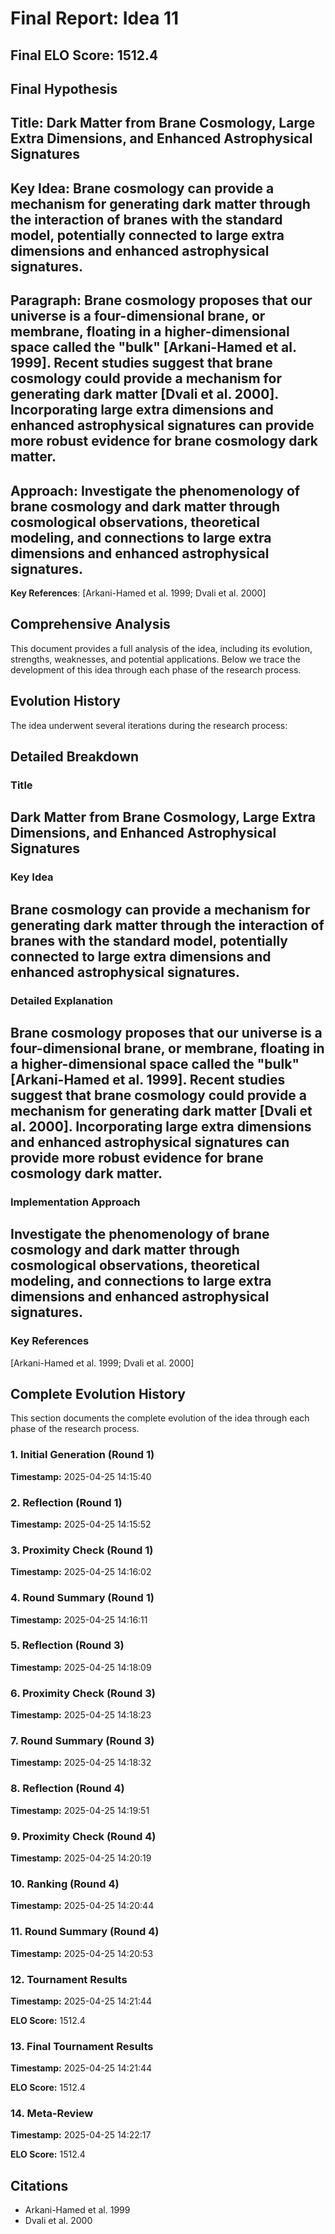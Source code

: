 # Final Report: Idea 11

## Final ELO Score: 1512.4

## Final Hypothesis

**Title**: Dark Matter from Brane Cosmology, Large Extra Dimensions, and Enhanced Astrophysical Signatures
-

**Key Idea**: Brane cosmology can provide a mechanism for generating dark matter through the interaction of branes with the standard model, potentially connected to large extra dimensions and enhanced astrophysical signatures.
-

**Paragraph**: Brane cosmology proposes that our universe is a four-dimensional brane, or membrane, floating in a higher-dimensional space called the "bulk" [Arkani-Hamed et al. 1999]. Recent studies suggest that brane cosmology could provide a mechanism for generating dark matter [Dvali et al. 2000]. Incorporating large extra dimensions and enhanced astrophysical signatures can provide more robust evidence for brane cosmology dark matter.
-

**Approach**: Investigate the phenomenology of brane cosmology and dark matter through cosmological observations, theoretical modeling, and connections to large extra dimensions and enhanced astrophysical signatures.
-

**Key References**: [Arkani-Hamed et al. 1999; Dvali et al. 2000]

## Comprehensive Analysis

This document provides a full analysis of the idea, including its evolution, strengths, weaknesses, and potential applications. Below we trace the development of this idea through each phase of the research process.

## Evolution History

The idea underwent several iterations during the research process:

## Detailed Breakdown

### Title

Dark Matter from Brane Cosmology, Large Extra Dimensions, and Enhanced Astrophysical Signatures
-

### Key Idea

Brane cosmology can provide a mechanism for generating dark matter through the interaction of branes with the standard model, potentially connected to large extra dimensions and enhanced astrophysical signatures.
-

### Detailed Explanation

Brane cosmology proposes that our universe is a four-dimensional brane, or membrane, floating in a higher-dimensional space called the "bulk" [Arkani-Hamed et al. 1999]. Recent studies suggest that brane cosmology could provide a mechanism for generating dark matter [Dvali et al. 2000]. Incorporating large extra dimensions and enhanced astrophysical signatures can provide more robust evidence for brane cosmology dark matter.
-

### Implementation Approach

Investigate the phenomenology of brane cosmology and dark matter through cosmological observations, theoretical modeling, and connections to large extra dimensions and enhanced astrophysical signatures.
-

### Key References

[Arkani-Hamed et al. 1999; Dvali et al. 2000]

## Complete Evolution History

This section documents the complete evolution of the idea through each phase of the research process.

### 1. Initial Generation (Round 1)
**Timestamp:** 2025-04-25 14:15:40



### 2. Reflection (Round 1)
**Timestamp:** 2025-04-25 14:15:52



### 3. Proximity Check (Round 1)
**Timestamp:** 2025-04-25 14:16:02



### 4. Round Summary (Round 1)
**Timestamp:** 2025-04-25 14:16:11



### 5. Reflection (Round 3)
**Timestamp:** 2025-04-25 14:18:09



### 6. Proximity Check (Round 3)
**Timestamp:** 2025-04-25 14:18:23



### 7. Round Summary (Round 3)
**Timestamp:** 2025-04-25 14:18:32



### 8. Reflection (Round 4)
**Timestamp:** 2025-04-25 14:19:51



### 9. Proximity Check (Round 4)
**Timestamp:** 2025-04-25 14:20:19



### 10. Ranking (Round 4)
**Timestamp:** 2025-04-25 14:20:44



### 11. Round Summary (Round 4)
**Timestamp:** 2025-04-25 14:20:53



### 12. Tournament Results
**Timestamp:** 2025-04-25 14:21:44

**ELO Score:** 1512.4



### 13. Final Tournament Results
**Timestamp:** 2025-04-25 14:21:44

**ELO Score:** 1512.4



### 14. Meta-Review
**Timestamp:** 2025-04-25 14:22:17

**ELO Score:** 1512.4



## Citations

- Arkani-Hamed et al. 1999
- Dvali et al. 2000
